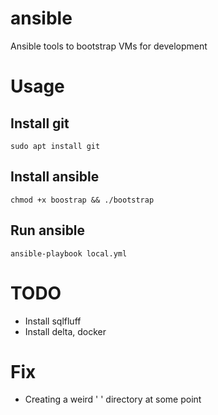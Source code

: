 # ansible
Ansible tools to bootstrap VMs for development

# Usage

## Install git
`sudo apt install git`

## Install ansible
`chmod +x boostrap && ./bootstrap`

## Run ansible
`ansible-playbook local.yml`

# TODO
- Install sqlfluff
- Install delta, docker

# Fix
- Creating a weird ' ' directory at some point
